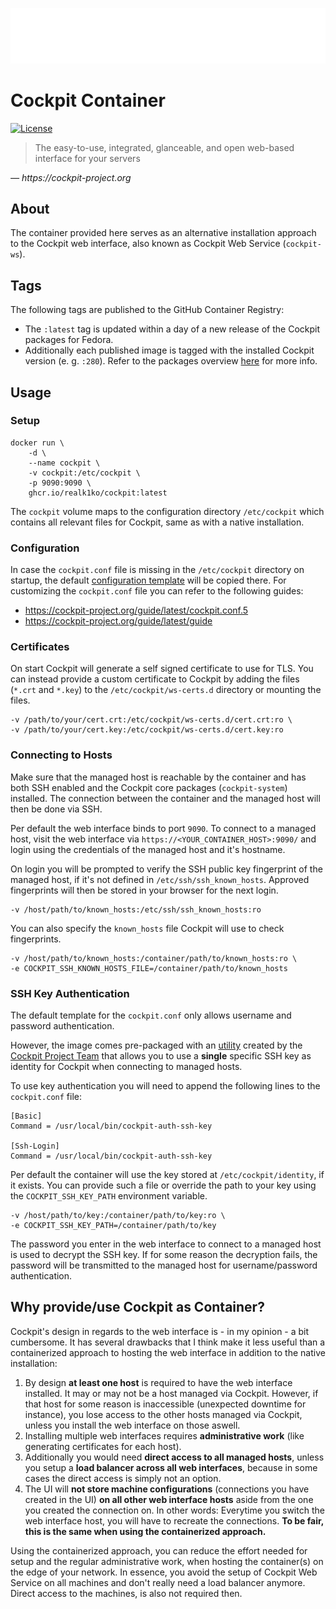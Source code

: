![Cockpit Logo](cockpit-logo.png)

# Cockpit Container

[![License](https://img.shields.io/github/license/realk1ko/cockpit-container.svg)](https://github.com/realk1ko/cockpit-container/blob/main/LICENSE)

> The easy-to-use, integrated, glanceable, and open web-based interface for your servers

_&#8213; https://cockpit-project.org_

## About

The container provided here serves as an alternative installation approach to the Cockpit web interface, also known as
Cockpit Web Service (`cockpit-ws`).

## Tags

The following tags are published to the GitHub Container Registry:

- The `:latest` tag is updated within a day of a new release of the Cockpit packages for Fedora.
- Additionally each published image is tagged with the installed Cockpit version (e. g. `:280`). Refer to the packages
  overview [here](https://github.com/users/realk1ko/packages/container/package/cockpit) for more info.

## Usage

### Setup

```
docker run \
    -d \
    --name cockpit \
    -v cockpit:/etc/cockpit \
    -p 9090:9090 \
    ghcr.io/realk1ko/cockpit:latest
```

The `cockpit` volume maps to the configuration directory `/etc/cockpit` which contains all relevant files for Cockpit,
same as with a native installation.

### Configuration

In case the `cockpit.conf` file is missing in the `/etc/cockpit` directory on startup, the
default [configuration template](https://github.com/realk1ko/cockpit-container/blob/main/container/usr/local/etc/cockpit-container/cockpit.conf.template)
will be copied there. For customizing the `cockpit.conf` file you can refer to the following guides:

- https://cockpit-project.org/guide/latest/cockpit.conf.5
- https://cockpit-project.org/guide/latest/guide

### Certificates

On start Cockpit will generate a self signed certificate to use for TLS. You can instead provide a custom certificate to
Cockpit by adding the files (`*.crt` and `*.key`) to the `/etc/cockpit/ws-certs.d` directory or mounting the files.

```
-v /path/to/your/cert.crt:/etc/cockpit/ws-certs.d/cert.crt:ro \
-v /path/to/your/cert.key:/etc/cockpit/ws-certs.d/cert.key:ro
```

### Connecting to Hosts

Make sure that the managed host is reachable by the container and has both SSH enabled and
the Cockpit core packages (`cockpit-system`) installed. The connection between the container and the managed host will
then be done via SSH.

Per default the web interface binds to port `9090`. To connect to a managed host, visit the web
interface via `https://<YOUR_CONTAINER_HOST>:9090/` and login using the credentials of the managed host and it's
hostname.

On login you will be prompted to verify the SSH public key fingerprint of the managed host, if it's not defined in
`/etc/ssh/ssh_known_hosts`. Approved fingerprints will then be stored in your browser for the next login.

```
-v /host/path/to/known_hosts:/etc/ssh/ssh_known_hosts:ro
```

You can also specify the `known_hosts` file Cockpit will use to check fingerprints.

```
-v /host/path/to/known_hosts:/container/path/to/known_hosts:ro \
-e COCKPIT_SSH_KNOWN_HOSTS_FILE=/container/path/to/known_hosts
```

### SSH Key Authentication

The default template for the `cockpit.conf` only allows username and password authentication.

However, the image comes pre-packaged with an
[utility](https://github.com/realk1ko/cockpit-container/blob/main/container/usr/local/bin/cockpit-auth-ssh-key) created
by
the [Cockpit Project Team](https://github.com/cockpit-project) that allows you to use a **single** specific SSH key as
identity for Cockpit when connecting to managed hosts.

To use key authentication you will need to append the following lines to the `cockpit.conf` file:

```
[Basic]
Command = /usr/local/bin/cockpit-auth-ssh-key

[Ssh-Login]
Command = /usr/local/bin/cockpit-auth-ssh-key
```

Per default the container will use the key stored at `/etc/cockpit/identity`, if it exists. You can provide such a file
or override the path to your key using the `COCKPIT_SSH_KEY_PATH` environment variable.

```
-v /host/path/to/key:/container/path/to/key:ro \ 
-e COCKPIT_SSH_KEY_PATH=/container/path/to/key
```

The password you enter in the web interface to connect to a managed host is used to decrypt the SSH key. If for some
reason the decryption fails, the password will be transmitted to the managed host for username/password authentication.

## Why provide/use Cockpit as Container?

Cockpit's design in regards to the web interface is - in my opinion - a bit cumbersome. It has several drawbacks that I
think make it less useful than a containerized approach to hosting the web interface in addition to the native
installation:

1. By design **at least one host** is required to have the web interface installed. It may or may not be a host managed
   via Cockpit. However, if that host for some reason is inaccessible (unexpected downtime for instance), you lose
   access to the other hosts managed via Cockpit, unless you install the web interface on those aswell.
2. Installing multiple web interfaces requires **administrative work** (like generating certificates for each host).
3. Additionally you would need **direct access to all managed hosts**, unless you setup a **load balancer across all web
   interfaces**, because in some cases the direct access is simply not an option.
4. The UI will **not store machine configurations** (connections you have created in the UI) **on all other web
   interface hosts** aside from the one you created the connection on. In other words: Everytime you switch the web
   interface host, you will have to recreate the connections. **To be fair, this is the same when using the
   containerized approach.**

Using the containerized approach, you can reduce the effort needed for setup and the regular administrative work, when
hosting the container(s) on the edge of your network. In essence, you avoid the setup of Cockpit Web Service on all
machines and don't really need a load balancer anymore. Direct access to the machines, is also not required then.
